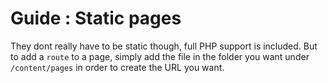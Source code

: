 # Guide : Static pages

They dont really have to be static though, full PHP support is included. But to add a `route` to a page, simply
add the file in the folder you want under `/content/pages` in order to create the URL you want.
